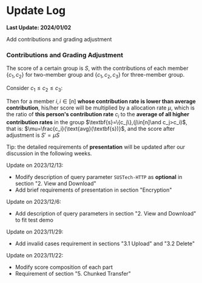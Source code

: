 # Update Log

**Last Update: 2024/01/02**

Add contributions and grading adjustment

### Contributions and Grading Adjustment

The score of a certain group is $S$, with the contributions of each member $\{c_1,c_2\}$ for two-member group and $\{c_1,c_2,c_3\}$ for three-member group.

Consider $c_1\leq c_2\leq c_3$:

Then for a member $i,i\in[n]$ **whose contribution rate is lower than average contribution**, his/her score will be multiplied by a allocation rate $\mu$, which is the ratio of **this person's contribution rate** $c_i$ to the **average of all higher contribution rates** in the group $\textbf{s}=\{c_j\},(j\in[n]\and c_j>c_i)$, that is: $\mu=\frac{c_i}{\text{avg}(\textbf{s})}$, and the score after adjustment is $S'=\mu S$



Tip: the detailed requirements of **presentation** will be updated after our discussion in the following weeks.

Update on 2023/12/13:

- Modify description of query parameter `SUSTech-HTTP` as **optional** in section "2. View and Download"
- Add brief requirements of presentation in section "Encryption"

Update on 2023/12/6:

- Add description of query parameters in section "2. View and Download" to fit test demo

Update on 2023/11/29:

- Add invalid cases requirement in sections "3.1 Upload" and "3.2 Delete"

Update on 2023/11/22:

- Modify score composition of each part
- Requirement of section "5. Chunked Transfer"